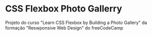 # CSS Flexbox Photo Gallerry
 Projeto do curso "Learn CSS Flexbox by Building a Photo Gallery" da formação "Reswponsive Web Design" do freeCodeCamp
